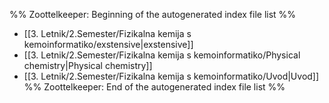 %% Zoottelkeeper: Beginning of the autogenerated index file list  %%
-  [[3. Letnik/2.Semester/Fizikalna kemija s kemoinformatiko/exstensive|exstensive]]
-  [[3. Letnik/2.Semester/Fizikalna kemija s kemoinformatiko/Physical chemistry|Physical chemistry]]
-  [[3. Letnik/2.Semester/Fizikalna kemija s kemoinformatiko/Uvod|Uvod]]
%% Zoottelkeeper: End of the autogenerated index file list  %%
